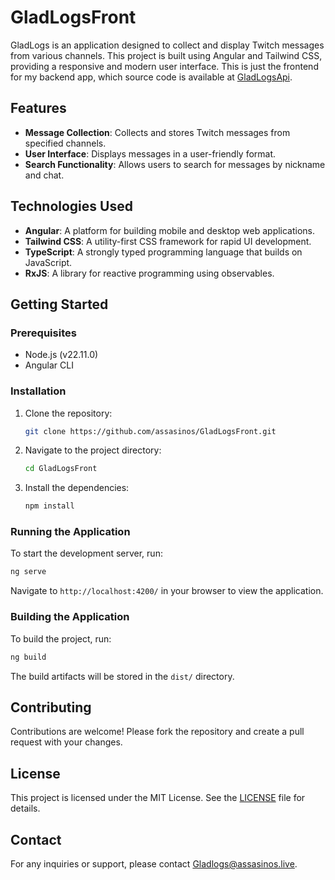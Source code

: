 # GladLogsFront

GladLogs is an application designed to collect and display Twitch messages from various channels. This project is built using Angular and Tailwind CSS, providing a responsive and modern user interface. This is just the frontend for my backend app, which source code is available at [GladLogsApi](https://github.com/assasinos/GladLogsApi).

## Features

- **Message Collection**: Collects and stores Twitch messages from specified channels.
- **User Interface**: Displays messages in a user-friendly format.
- **Search Functionality**: Allows users to search for messages by nickname and chat.

## Technologies Used

- **Angular**: A platform for building mobile and desktop web applications.
- **Tailwind CSS**: A utility-first CSS framework for rapid UI development.
- **TypeScript**: A strongly typed programming language that builds on JavaScript.
- **RxJS**: A library for reactive programming using observables.

## Getting Started

### Prerequisites

- Node.js (v22.11.0)
- Angular CLI

### Installation

1. Clone the repository:
    ```bash
    git clone https://github.com/assasinos/GladLogsFront.git
    ```
2. Navigate to the project directory:
    ```bash
    cd GladLogsFront
    ```
3. Install the dependencies:
    ```bash
    npm install
    ```

### Running the Application

To start the development server, run:
```bash
ng serve
```
Navigate to `http://localhost:4200/` in your browser to view the application.

### Building the Application

To build the project, run:
```bash
ng build
```
The build artifacts will be stored in the `dist/` directory.

## Contributing

Contributions are welcome! Please fork the repository and create a pull request with your changes.

## License

This project is licensed under the MIT License. See the [LICENSE](LICENSE) file for details.

## Contact

For any inquiries or support, please contact [Gladlogs@assasinos.live](mailto:Gladlogs@assasinos.live).
